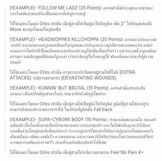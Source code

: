 
> [!EXAMPLE]- FOLLOW ME LADZ (25 Points)
> *ออร์คตัวนี้มักจะอยู่แนวหน้าของการโจมตีและชอบที่จะเป็นคนแรกที่เข้าสู่การต่อสู้*
> 
> ใช้ได้เฉพาะโมเดล Orks เท่าน้ัน เมื่อผู้สวมใส่เป็นผู้นําให้กับยูนิต เพิ่ม 2" ให้กับคุณสมบัติ Move ของทุกโมเดลในยูนิตน้ัน

> [!EXAMPLE]- HEADWOPPA’S KILLCHOPPA (20 Points)
> *แกรนด์วอร์บอส เฮดวอปปา และเผ่าของเขาถูกพบเห็นครั้งล่าสุดขณะกําลังบุกทะลวงฝูงปีศาจของเทพคอร์น แต่ตํานานเล่าว่าโชปปาที่เปื้อนเลือดของเขายังคงปรากฏให้เห็นเป็นครั้งคราว แม้ว่าอาวุธนี้จะดูเหมือนธรรมดา แต่เสียงพูดที่มืดมนก็ถูกกล่าวว่ากระซิบอยู่ในใจของผู้ใช้ ขับเคลื่อนพวกเขาไปสู่ความบ้าคลั่ง*
> 
> ใช้ได้เฉพาะโมเดล Orks เท่านั้น อาวุธระยะประชิดของผู้สวมใส่ที่ไม่มี \[EXTRA ATTACKS] จะมีความสามารถ \[DEVASTATING WOUNDS]

> [!EXAMPLE]- KUNNIN’ BUT BRUTAL (15 Points)
> *ออร์คตัวนี้แสร้งทําเป็นอ่อนแอ เพื่อล่อให้ศัตรูเข้ามาใกล้ๆ ก่อนจะยีหน้าศัตรูผู้โชคร้าย*
> 
> ใช้ได้เฉพาะโมเดล Orks เท่านั้น เมื่อผู้สวมใส่เป็นผู้นําให้กับยูนิต ยูนิตที่ผู้สวมใส่นําอยู่จะสามารถยิงและประกาศการชาร์จได้ ในเทิร์นที่ยูนิตนั้น Fall back

> [!EXAMPLE]- SUPA-CYBORK BODY (15 Points)
> *เจ้าของเดิมของเอนโด สเกเลตันชิ้นเดียวในโลกนี้กลายเป็นที่อิจฉาของเหล่าวอร์บอสทุกตัว และในไม่ช้าก็คงถูกควักไส้และถอดชิ้นส่วนโดยคู่แข่งที่แข็งแกร่งกว่า ร่างกายซูเปอร์ไซบอร์กได้รับการปลูกถ่ายใหม่หลายครั้งตั้งแต่นั้นมา เพิ่มความมั่นใจ ความทนทาน และความหวังให้กับเจ้าของใหม่ว่าเพนบอยซ์ได้ทําความสะอาดมันอย่างรวดเร็ว ก่อนที่จะผลักมันกลับเข้าไปที่เดิม*
> 
> ใช้ได้เฉพาะโมเดล Orks เท่านั้น เมื่อผู้สวมใส่จะมีความสามารถ Feel No Pain 4+

